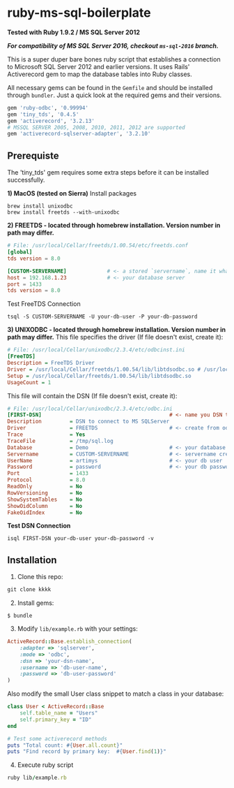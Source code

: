 # ruby-ms-sql-boilerplate
**Tested with Ruby 1.9.2 / MS SQL Server 2012**

***For compatibility of MS SQL Server 2016, checkout ```ms-sql-2016``` branch.***

This is a super duper bare bones ruby script that establishes a connection to Microsoft SQL Server 2012 and earlier versions. It uses Rails' Activerecord gem to map the database tables into Ruby classes.

All necessary gems can be found in the ```Gemfile``` and should be installed through ```bundler```.  Just a quick look at the required gems and their versions.

```ruby
gem 'ruby-odbc', '0.99994'
gem 'tiny_tds', '0.4.5'
gem 'activerecord', '3.2.13'
# MSSQL SERVER 2005, 2008, 2010, 2011, 2012 are supported
gem 'activerecord-sqlserver-adapter', '3.2.10'

```

## Prerequiste
The 'tiny_tds' gem requires some extra steps before it can be installed successfully.

**1) MacOS (tested on Sierra)**
Install packages
```shell
brew install unixodbc
brew install freetds --with-unixodbc
```
**2) FREETDS - located through homebrew installation. Version number in path may differ.**
```conf
# File: /usr/local/Cellar/freetds/1.00.54/etc/freetds.conf
[global]
tds version = 8.0

[CUSTOM-SERVERNAME]				# <- a stored `servername`, name it whatever
host = 192.168.1.23  			# <- your database server
port = 1433
tds version = 8.0
```

Test FreeTDS Connection
```shell
tsql -S CUSTOM-SERVERNAME -U your-db-user -P your-db-password
```


**3) UNIXODBC - located through homebrew installation. Version number in path may differ.**
This file specifies the driver (If file doesn't exist, create it):

```ini
# File: /usr/local/Cellar/unixodbc/2.3.4/etc/odbcinst.ini
[FreeTDS]
Description = FreeTDS Driver
Driver = /usr/local/Cellar/freetds/1.00.54/lib/libtdsodbc.so # /usr/local/lib/libtdsodbc.so also works
Setup = /usr/local/Cellar/freetds/1.00.54/lib/libtdsodbc.so
UsageCount = 1
```

This file will contain the DSN (If file doesn't exist, create it):
```ini
# File: /usr/local/Cellar/unixodbc/2.3.4/etc/odbc.ini
[FIRST-DSN] 										# <- name you DSN to something meaningful
Description         = DSN to connect to MS SQLServer
Driver              = FREETDS 						# <- create from odbcinst.ini
Trace               = Yes
TraceFile           = /tmp/sql.log
Database            = Demo							# <- your database
Servername          = CUSTOM-SERVERNAME 			# <- servername created from freetds.conf
UserName            = artimys 						# <- your db user
Password            = password 						# <- your db password
Port                = 1433
Protocol            = 8.0
ReadOnly            = No
RowVersioning       = No
ShowSystemTables    = No
ShowOidColumn       = No
FakeOidIndex        = No
```

**Test DSN Connection**
```shell
isql FIRST-DSN your-db-user your-db-password -v
```




## Installation
1. Clone this repo:
```ruby
git clone kkkk
```

2. Install gems:
```shell
$ bundle
```

3. Modify ```lib/example.rb``` with your settings:
```ruby
ActiveRecord::Base.establish_connection(
	:adapter => 'sqlserver',
	:mode => 'odbc',
	:dsn => 'your-dsn-name',
	:username => 'db-user-name',
	:password => 'db-user-password'
)
```
Also modify the small User class snippet to match a class in your database:
```ruby
class User < ActiveRecord::Base
	self.table_name = "Users"
	self.primary_key = "ID"
end

# Test some activerecord methods
puts "Total count: #{User.all.count}"
puts "Find record by primary key:  #{User.find(1)}"
```

4. Execute ruby script
```ruby
ruby lib/example.rb
```
